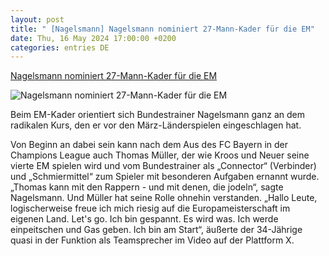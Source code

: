 ```yaml
---
layout: post
title: " [Nagelsmann] Nagelsmann nominiert 27-Mann-Kader für die EM"
date: Thu, 16 May 2024 17:00:00 +0200
categories: entries DE
---
```

[Nagelsmann nominiert 27-Mann-Kader für die EM](https://ga.de/news/nagelsmann-nominiert-27-mann-kader-fuer-die-em_aid-112803167)

![Nagelsmann nominiert 27-Mann-Kader für die EM](https://ga.de/imgs/93/2/0/1/8/6/4/1/1/3/tok_93a5900830ac1930077f40fc8b3254a7/w1200_h630_x648_y825_urn_newsml_dpa_com_20090101_240516-99-55559-v3-s2048-ff2f2d6a15530909.jpeg)

Beim EM-Kader orientiert sich Bundestrainer Nagelsmann ganz an dem radikalen Kurs, den er vor den März-Länderspielen eingeschlagen hat.

Von Beginn an dabei sein kann nach dem Aus des FC Bayern in der Champions League auch Thomas Müller, der wie Kroos und Neuer seine vierte EM spielen wird und vom Bundestrainer als „Connector“ (Verbinder) und „Schmiermittel“ zum Spieler mit besonderen Aufgaben ernannt wurde. „Thomas kann mit den Rappern - und mit denen, die jodeln“, sagte Nagelsmann. Und Müller hat seine Rolle ohnehin verstanden. „Hallo Leute, logischerweise freue ich mich riesig auf die Europameisterschaft im eigenen Land. Let's go. Ich bin gespannt. Es wird was. Ich werde einpeitschen und Gas geben. Ich bin am Start“, äußerte der 34-Jährige quasi in der Funktion als Teamsprecher im Video auf der Plattform X.

